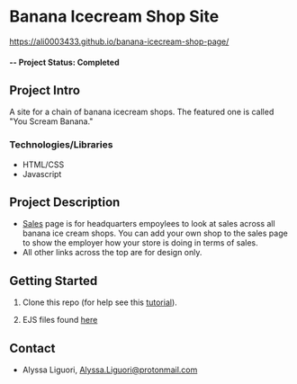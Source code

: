 # Banana Icecream Shop Site

https://ali0003433.github.io/banana-icecream-shop-page/

#### -- Project Status: Completed

## Project Intro
A site for a chain of banana icecream shops. The featured one is called "You Scream Banana."

### Technologies/Libraries

* HTML/CSS 
* Javascript
 

## Project Description
- [Sales](https://ali0003433.github.io/banana-icecream-shop-page/sales.html) page is for headquarters empoylees to look at sales across all banana ice cream shops. You can add your own shop to the sales page to show the employer how your store is doing in terms of sales. 
- All other links across the top are for design only. 

## Getting Started

1. Clone this repo (for help see this [tutorial](https://help.github.com/articles/cloning-a-repository/)).

2. EJS files found [here](https://github.com/ali0003433/book-app/tree/master/views)

## Contact
* Alyssa Liguori, Alyssa.Liguori@protonmail.com 

